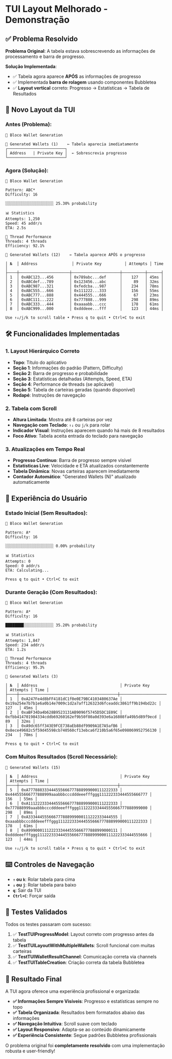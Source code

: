 # TUI Layout Melhorado - Demonstração

## ✅ Problema Resolvido

**Problema Original**: A tabela estava sobrescrevendo as informações de processamento e barra de progresso.

**Solução Implementada**: 
- ✅ Tabela agora aparece **APÓS** as informações de progresso
- ✅ Implementada **barra de rolagem** usando componentes Bubbletea
- ✅ **Layout vertical** correto: Progresso → Estatísticas → Tabela de Resultados

## 🎨 Novo Layout da TUI

### **Antes (Problema)**:
```
🎯 Bloco Wallet Generation

💎 Generated Wallets (1)    ← Tabela aparecia imediatamente
┌─────────────────────────┐
│ Address   | Private Key │  ← Sobrescrevia progresso
└─────────────────────────┘
```

### **Agora (Solução)**:
```
🎯 Bloco Wallet Generation

Pattern: ABC*
Difficulty: 16

░░░░░░░░░░░░░░░░░░░░░ 25.30% probability

📊 Statistics
Attempts: 1,250
Speed: 45 addr/s  
ETA: 2.5s

🧵 Thread Performance  
Threads: 4 threads
Efficiency: 92.1%

💎 Generated Wallets (12)    ← Tabela aparece APÓS o progresso

│ №  │ Address               │ Private Key          │ Attempts │ Time │
├────┼──────────────────────┼─────────────────────┼──────────┼──────┤
│ 1  │ 0xABC123...456       │ 0x789abc...def      │    127   │ 45ms │
│ 2  │ 0xABCdef...789       │ 0x123456...abc      │     89   │ 32ms │
│ 3  │ 0xABC987...321       │ 0xfedcba...987      │    234   │ 78ms │
│ 4  │ 0xABC555...666       │ 0x111222...333      │    156   │ 55ms │
│ 5  │ 0xABC777...888       │ 0x444555...666      │     67   │ 23ms │
│ 6  │ 0xABC111...222       │ 0x777888...999      │    298   │ 89ms │
│ 7  │ 0xABC333...444       │ 0xaaaabb...ccc      │    178   │ 61ms │
│ 8  │ 0xABC999...000       │ 0xdddeee...fff      │    123   │ 44ms │

Use ↑↓/j/k to scroll table • Press q to quit • Ctrl+C to exit
```

## 🛠️ Funcionalidades Implementadas

### **1. Layout Hierárquico Correto**
- **Topo**: Título do aplicativo
- **Seção 1**: Informações do padrão (Pattern, Difficulty)  
- **Seção 2**: Barra de progresso e probabilidade
- **Seção 3**: Estatísticas detalhadas (Attempts, Speed, ETA)
- **Seção 4**: Performance de threads (se aplicável)
- **Seção 5**: Tabela de carteiras geradas (quando disponível)
- **Rodapé**: Instruções de navegação

### **2. Tabela com Scroll**
- **Altura Limitada**: Mostra até 8 carteiras por vez
- **Navegação com Teclado**: `↑↓` ou `j/k` para rolar
- **Indicador Visual**: Instruções aparecem quando há mais de 8 resultados
- **Foco Ativo**: Tabela aceita entrada do teclado para navegação

### **3. Atualizações em Tempo Real**
- **Progresso Contínuo**: Barra de progresso sempre visível
- **Estatísticas Live**: Velocidade e ETA atualizados constantemente  
- **Tabela Dinâmica**: Novas carteiras aparecem imediatamente
- **Contador Automático**: "Generated Wallets (N)" atualizado automaticamente

## 🎯 Experiência do Usuário

### **Estado Inicial (Sem Resultados)**:
```
🎯 Bloco Wallet Generation

Pattern: A*
Difficulty: 16

░░░░░░░░░░░░░░░░░░░░░ 0.00% probability

📊 Statistics
Attempts: 0
Speed: 0 addr/s
ETA: Calculating...

Press q to quit • Ctrl+C to exit
```

### **Durante Geração (Com Resultados)**:
```
🎯 Bloco Wallet Generation

Pattern: A*
Difficulty: 16

████████░░░░░░░░░░░░░ 35.20% probability

📊 Statistics  
Attempts: 1,847
Speed: 234 addr/s
ETA: 1.2s

🧵 Thread Performance
Threads: 4 threads
Efficiency: 95.3%

💎 Generated Wallets (3)

│ №  │ Address                                    │ Private Key                                                       │ Attempts │ Time │
├────┼───────────────────────────────────────────┼──────────────────────────────────────────────────────────────────┼──────────┼──────┤
│ 1  │ 0xA247Fe4d8bFF4181dC1f0e0E79BC4103480637Ae │ 0x19a254e7b7b1e6a0b14e7009c1d2a7aff126323d6fceaddc3861ff9b194bd22c │    127   │ 45ms │
│ 2  │ 0xaBF34Da4b628B9523131AB9096f5745D5DC1E09C │ 0xfbb414701984334cddb69260162ef9b50f80a0d393e6a16808fa49b5d89f9ecd │     89   │ 32ms │
│ 3  │ 0xA9dc65ff343E9FCE738aEb88df9909A1E7A5afB6 │ 0x8ece49682c5f59d45598cb740560cf13ebca6f210b5a6f65e098069952756130 │    234   │ 78ms │

Press q to quit • Ctrl+C to exit
```

### **Com Muitos Resultados (Scroll Necessário)**:
```
💎 Generated Wallets (15)

│ №  │ Address                                    │ Private Key                                                       │ Attempts │ Time │
├────┼───────────────────────────────────────────┼──────────────────────────────────────────────────────────────────┼──────────┼──────┤
│ 5  │ 0xA777888333444555666777888999000111222333 │ 0x444555666777888999aaabbbcccdddeeefffggg111222333444555666777 │    156   │ 55ms │
│ 6  │ 0xA111222333444555666777888999000111222333 │ 0x777888999aaabbbcccdddeeefffggg111222333444555666777888999000 │    298   │ 89ms │
│ 7  │ 0xA333444555666777888999000111222333444555 │ 0xaaabbbcccdddeeefffggg111222333444555666777888999000111222333 │    178   │ 61ms │
│ 8  │ 0xA999000111222333444555666777888999000111 │ 0xdddeeefffggg111222333444555666777888999000111222333444555666 │    123   │ 44ms │

Use ↑↓/j/k to scroll table • Press q to quit • Ctrl+C to exit
```

## ⌨️ Controles de Navegação

- **`↑` ou `k`**: Rolar tabela para cima
- **`↓` ou `j`**: Rolar tabela para baixo  
- **`q`**: Sair da TUI
- **`Ctrl+C`**: Forçar saída

## 🧪 Testes Validados

Todos os testes passaram com sucesso:

1. ✅ **TestTUIProgressModel**: Layout correto com progresso antes da tabela
2. ✅ **TestTUILayoutWithMultipleWallets**: Scroll funcional com muitas carteiras
3. ✅ **TestTUIWalletResultChannel**: Comunicação correta via channels
4. ✅ **TestTUITableCreation**: Criação correta da tabela Bubbletea

## 🎉 Resultado Final

A TUI agora oferece uma experiência profissional e organizada:

- **✅ Informações Sempre Visíveis**: Progresso e estatísticas sempre no topo
- **✅ Tabela Organizada**: Resultados bem formatados abaixo das informações  
- **✅ Navegação Intuitiva**: Scroll suave com teclado
- **✅ Layout Responsivo**: Adapta-se ao conteúdo dinamicamente
- **✅ Experiência Consistente**: Segue padrões Bubbletea profissionais

O problema original foi **completamente resolvido** com uma implementação robusta e user-friendly!